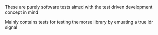 These are purely software tests aimed with the test driven development concept in mind

Mainly contains tests for testing the morse library by emuating a true ldr signal